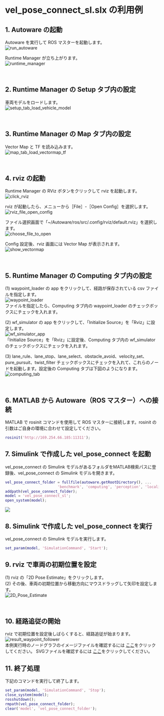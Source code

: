 # vel_pose_connect_sl.slx の利用例

## 1. Autoware の起動
Autoware を実行して ROS マスターを起動します。  
![run_autoware](../images/run_autoware.png)  

Runtime Manager が立ち上がります。  
![runtime_manager](../images/runtime_manager.png)  
<html><br></html>

## 2. Runtime Manager の Setup タブ内の設定
車両モデルをロードします。  
![setup_tab_load_vehicle_model](../images/setup_tab_load_vehicle_model.png)  
<html><br></html>

## 3. Runtime Manager の Map タブ内の設定
Vector Map と TF を読み込みます。  
![map_tab_load_vectormap_tf](../images/map_tab_load_vectormap_tf.png)  
<html><br></html>

## 4. rviz の起動
Runtime Manager の RViz ボタンをクリックして rviz を起動します。  
![click_rviz](../images/click_rviz.png)  

rviz が起動したら、メニューから［File］-［Open Config］を選択します。  
![rviz_file_open_config](../images/rviz_file_open_config.png)  

ファイル選択画面で「~/Autoware/ros/src/.config/rviz/default.rviz」を選択します。  
![choose_file_to_open](../images/choose_file_to_open.png)  

Config 設定後、rviz 画面には Vector Map が表示されます。  
![show_vectormap](../images/show_vectormap.png)  
<html><br></html>

## 5. Runtime Manager の Computing タブ内の設定
(1) waypoint_loader の app をクリックして、経路が保存されている csv ファイルを指定します。  
![waypoint_loader](../images/waypoint_loader.png)  
ファイルを指定したら、Computing タブ内の waypoint_loader のチェックボックスにチェックを入れます。

(2) wf_simulator の app をクリックして、「Initialize Source」を「Rviz」に設定します。  
![wf_simulator_app](../images/wf_simulator_app.png)  
「Initialize Source」を「Rviz」に設定後、Computing タブ内の wf_simulator のチェックボックスにチェックを入れます。  

(3) lane_rule、lane_stop、lane_select、obstacle_avoid、velocity_set、pure_pursuit、twist_filter チェックボックスにチェックを入れて、これらのノードを起動します。設定後の Computing タブは下図のようになります。  
![computing_tab](images/vel_pose_connect/computing_tab.png)  
<html><br></html>

## 6. MATLAB から Autoware（ROS マスター）への接続
MATLAB で rosinit コマンドを使用して ROS マスターに接続します。rosinit の引数はご自身の環境に合わせて設定してください。  
```MATLAB  
rosinit('http://169.254.66.185:11311');
```

## 7. Simulink で作成した vel_pose_connect を起動
vel_pose_connect の Simulink モデルがあるフォルダをMATLAB検索パスに登録後、vel_pose_connect の Simulink モデルを開きます。    
```MATLAB  
vel_pose_connect_folder = fullfile(autoware.getRootDirectory(), ...
                        'benchmark', 'computing', 'perception', 'localization', 'autoware_connector', 'vel_pose_connect');
addpath(vel_pose_connect_folder);
model = 'vel_pose_connect_sl';
open_system(model);
```

![](images/vel_pose_connect/vel_pose_connect_sl_top.png)  

## 8. Simulink で作成した vel_pose_connect を実行
vel_pose_connect の Simulink モデルを実行します。  
```MATLAB  
set_param(model, 'SimulationCommand', 'Start');
```

## 9. rviz で車両の初期位置を設定
 (1) rviz の「2D Pose Estimate」をクリックします。  
 (2) その後、車両の初期位置から移動方向にマウスドラッグして矢印を設定します。  
![2D_Pose_Estimate](images/2D_Pose_Estimate.png)  
<html><br></html>

## 10. 経路追従の開始
rviz で初期位置を設定後しばらくすると、経路追従が始まります。  
![result_waypoint_follower](images/result_waypoint_follower.png)  
本例実行時のノードグラフのイメージファイルを確認するには
[ここ](images/vel_pose_connect/sl_rosgraph.png)をクリックしてください。
SVGファイルを確認するには
[ここ](images/vel_pose_connect/sl_rosgraph.svg)をクリックしてください。

## 11. 終了処理
下記のコマンドを実行して終了します。  
```MATLAB    
set_param(model, 'SimulationCommand', 'Stop');
close_system(model);
rosshutdown();
rmpath(vel_pose_connect_folder);
clear('model', 'vel_pose_connect_folder');
```